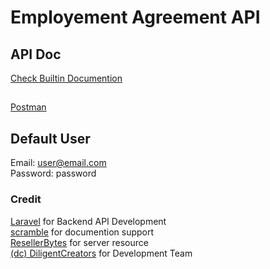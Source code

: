 # Employement Agreement API

## API Doc
[Check Builtin Documention](https://employmentagreement.dc.com.pk/docs/api#/)

##
[Postman](https://www.postman.com/blue-comet-956519/workspace/employment-agreement/collection/21533029-f7c23b10-1638-4e94-ad99-34e3acd8c9d6?action=share&creator=21533029)

## Default User
Email: user@email.com<br>
Password: password

### Credit
[Laravel](https://laravel.com) for Backend API Development<br>
[scramble](https://scramble.dedoc.co/) for documention support<br>
[ResellerBytes](https://resellerbytes.com) for server resource<br>
[(dc) DiligentCreators](http://diligentcreators.com) for Development Team